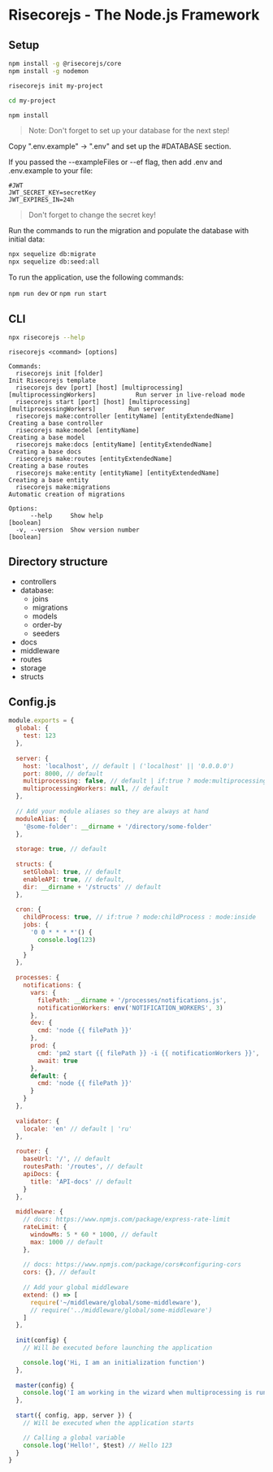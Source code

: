 # Risecorejs - The Node.js Framework

## Setup

```sh
npm install -g @risecorejs/core
npm install -g nodemon

risecorejs init my-project

cd my-project

npm install
```

> Note: Don't forget to set up your database for the next step!

Copy ".env.example" -> ".env" and set up the #DATABASE section.

If you passed the --exampleFiles or --ef flag, then add .env and .env.example to your file:

```
#JWT
JWT_SECRET_KEY=secretKey
JWT_EXPIRES_IN=24h
```

> Don't forget to change the secret key!

Run the commands to run the migration and populate the database with initial data:

```sh
npx sequelize db:migrate
npx sequelize db:seed:all
```

To run the application, use the following commands:

`npm run dev` or `npm run start`

## CLI

```sh
npx risecorejs --help
```

```
risecorejs <command> [options]

Commands:
  risecorejs init [folder]                                                          Init Risecorejs template
  risecorejs dev [port] [host] [multiprocessing] [multiprocessingWorkers]           Run server in live-reload mode
  risecorejs start [port] [host] [multiprocessing] [multiprocessingWorkers]         Run server
  risecorejs make:controller [entityName] [entityExtendedName]                      Creating a base controller
  risecorejs make:model [entityName]                                                Creating a base model
  risecorejs make:docs [entityName] [entityExtendedName]                            Creating a base docs
  risecorejs make:routes [entityExtendedName]                                       Creating a base routes
  risecorejs make:entity [entityName] [entityExtendedName]                          Creating a base entity
  risecorejs make:migrations                                                        Automatic creation of migrations    

Options:
      --help     Show help                                                          [boolean]
  -v, --version  Show version number                                                [boolean]
```

## Directory structure

- controllers
- database:
  - joins
  - migrations
  - models
  - order-by
  - seeders
- docs
- middleware
- routes
- storage
- structs

## Config.js

```javascript
module.exports = {
  global: {
    test: 123
  },
  
  server: {
    host: 'localhost', // default | ('localhost' || '0.0.0.0')
    port: 8000, // default
    multiprocessing: false, // default | if:true ? mode:multiprocessing : mode:singleProcess
    multiprocessingWorkers: null, // default
  },
  
  // Add your module aliases so they are always at hand
  moduleAlias: {
    '@some-folder': __dirname + '/directory/some-folder'
  },
  
  storage: true, // default
  
  structs: {
    setGlobal: true, // default
    enableAPI: true, // default,
    dir: __dirname + '/structs' // default
  },
  
  cron: {
    childProcess: true, // if:true ? mode:childProcess : mode:inside
    jobs: {
      '0 0 * * * *'() {
        console.log(123)
      }
    }
  },
  
  processes: {
    notifications: {
      vars: {
        filePath: __dirname + '/processes/notifications.js',
        notificationWorkers: env('NOTIFICATION_WORKERS', 3)
      },
      dev: {
        cmd: 'node {{ filePath }}'
      },
      prod: {
        cmd: 'pm2 start {{ filePath }} -i {{ notificationWorkers }}',
        await: true
      },
      default: {
        cmd: 'node {{ filePath }}'
      }
    }
  },
  
  validator: {
    locale: 'en' // default | 'ru'
  },
  
  router: {
    baseUrl: '/', // default
    routesPath: '/routes', // default
    apiDocs: {
      title: 'API-docs' // default
    }
  },
  
  middleware: {
    // docs: https://www.npmjs.com/package/express-rate-limit
    rateLimit: {
      windowMs: 5 * 60 * 1000, // default
      max: 1000 // default 
    },
    
    // docs: https://www.npmjs.com/package/cors#configuring-cors
    cors: {}, // default
    
    // Add your global middleware
    extend: () => [
      require('~/middleware/global/some-middleware'),
      // require('../middleware/global/some-middleware')
    ]
  },
  
  init(config) {
    // Will be executed before launching the application

    console.log('Hi, I am an initialization function')
  },
  
  master(config) {
    console.log('I am working in the wizard when multiprocessing is running')
  },
  
  start({ config, app, server }) {
    // Will be executed when the application starts

    // Calling a global variable
    console.log('Hello!', $test) // Hello 123
  }
}
```
